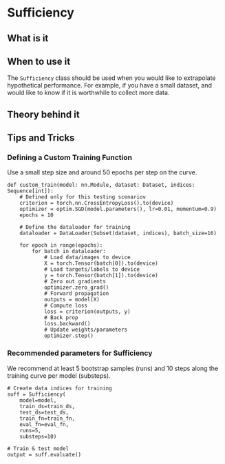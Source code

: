 # Sufficiency

## What is it

## When to use it

The `Sufficiency` class should be used when you would like to extrapolate hypothetical performance. For example, if you have a small dataset, and would like to know if it is worthwhile to collect more data.

## Theory behind it

## Tips and Tricks

### Defining a Custom Training Function

Use a small step size and around 50 epochs per step on the curve.

```{python}
def custom_train(model: nn.Module, dataset: Dataset, indices: Sequence[int]):
    # Defined only for this testing scenariov
    criterion = torch.nn.CrossEntropyLoss().to(device)
    optimizer = optim.SGD(model.parameters(), lr=0.01, momentum=0.9)
    epochs = 10

    # Define the dataloader for training
    dataloader = DataLoader(Subset(dataset, indices), batch_size=16)

    for epoch in range(epochs):
        for batch in dataloader:
            # Load data/images to device
            X = torch.Tensor(batch[0]).to(device)
            # Load targets/labels to device
            y = torch.Tensor(batch[1]).to(device)
            # Zero out gradients
            optimizer.zero_grad()
            # Forward propagation
            outputs = model(X)
            # Compute loss
            loss = criterion(outputs, y)
            # Back prop
            loss.backward()
            # Update weights/parameters
            optimizer.step()
```

### Recommended parameters for Sufficiency

We recommend at least 5 bootstrap samples (runs) and 10 steps along the training curve per model (substeps). 

```{python}
# Create data indices for training
suff = Sufficiency(
    model=model,
    train_ds=train_ds,
    test_ds=test_ds,
    train_fn=train_fn,
    eval_fn=eval_fn,
    runs=5,
    substeps=10)

# Train & test model
output = suff.evaluate()
```
